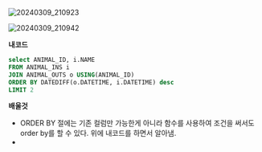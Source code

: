 ![20240309_210923](https://github.com/junhosong0/MySQL/assets/117610783/e4033ae3-f899-4593-ab4b-c002d0ba0d67)

![20240309_210942](https://github.com/junhosong0/MySQL/assets/117610783/14078184-d24c-4552-b4b0-adcc3bd2fd5a)


**내코드**
```sql
select ANIMAL_ID, i.NAME
FROM ANIMAL_INS i
JOIN ANIMAL_OUTS o USING(ANIMAL_ID)
ORDER BY DATEDIFF(o.DATETIME, i.DATETIME) desc
LIMIT 2
```

**배울것**
- ORDER BY 절에는 기존 컬럼만 가능한게 아니라 함수를 사용하여 조건을 써서도 order by를 할 수 있다. 위에 내코드를 하면서 알아냄.
- 
```sql

```
